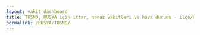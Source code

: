 ```yaml
---
layout: vakit_dashboard
title: TOSNO, RUSYA için iftar, namaz vakitleri ve hava durumu - ilçe/eyalet seç
permalink: /RUSYA/TOSNO/
---
```


<script type="text/javascript">
  var GLOBAL_COUNTRY = 'RUSYA';
  var GLOBAL_CITY = 'TOSNO';
  var GLOBAL_STATE = '';
  var lat = 72;
  var lon = 21;
</script>
